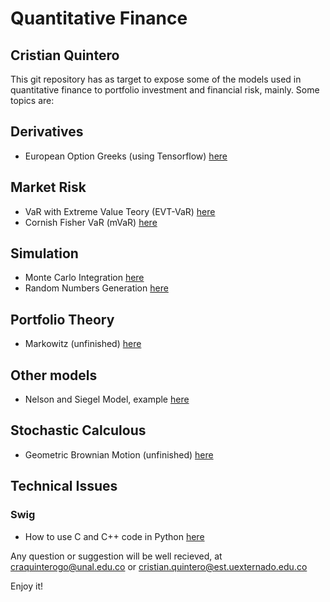 # Quantitative Finance
## Cristian Quintero

This git repository has as target to expose some of the models used in quantitative finance to portfolio investment and financial risk, mainly. Some topics are:

## Derivatives
- European Option Greeks (using Tensorflow) [here](https://github.com/craquinterogo/quantitative_finance/blob/master/Derivatives/European%20Option%20Greeks.ipynb)

## Market Risk
- VaR with Extreme Value Teory (EVT-VaR) [here](https://github.com/craquinterogo/quantitative_finance/blob/master/Risk/Market/VaR/EVT_ExtremeValueTheory.ipynb)
- Cornish Fisher VaR (mVaR) [here](https://github.com/craquinterogo/quantitative_finance/blob/master/Risk/Market/VaR/Modified_CornishFisher.ipynb)

## Simulation
- Monte Carlo Integration [here](https://github.com/craquinterogo/quantitative_finance/blob/master/Simulation/Monte_Carlo/Monte%20Carlo.ipynb)
- Random Numbers Generation [here](https://github.com/craquinterogo/quantitative_finance/blob/master/Simulation/Monte_Carlo/ProbabilityDistRandomNumbersGenerator.ipynb)

## Portfolio Theory
- Markowitz (unfinished) [here](https://github.com/craquinterogo/quantitative_finance/blob/master/PortfolioTheory/Markowitz.ipynb)

## Other models
- Nelson and Siegel Model, example [here](https://github.com/craquinterogo/quantitative_finance/blob/master/InterestRate/ZeroCoupon/Nelson_and_Siegel.ipynb)

## Stochastic Calculous
- Geometric Brownian Motion (unfinished) [here](https://github.com/craquinterogo/quantitative_finance/blob/master/Stochastic/GBM.ipynb)

## Technical Issues
### Swig
- How to use C and C++ code in Python [here](https://github.com/craquinterogo/quantitative_finance/tree/technical/swig/Technical_issues/Swig)

Any question or suggestion will be well recieved, at craquinterogo@unal.edu.co or cristian.quintero@est.uexternado.edu.co

Enjoy it!

